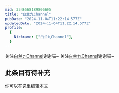 ```yaml
---
mid: 3546568189806605
title: "白兰九Channel"
pubDate: "2024-11-04T11:22:14.577Z"
updatedDate: "2024-11-04T11:22:14.577Z"
profile:
  {
    Nickname: ["白兰九Channel"],
  }
---
```


关注[白兰九Channel](https://space.bilibili.com/3546568189806605)谢谢喵~ 关注[白兰九Channel](https://space.bilibili.com/3546568189806605)谢谢喵~

## 此条目有待补充
你可以在[这里](https://github.com/Yuhanawa/VTuber.ICU-Content/edit/master/v/白兰九Channel/index.md)编辑本文
